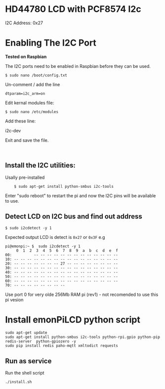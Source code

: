 # HD44780 LCD with PCF8574 I2c 

I2C Address: 0x27


# Enabling The I2C Port

**Tested on Raspbian**

The I2C ports need to be enabled in Raspbian before they can be used.

	$ sudo nano /boot/config.txt

Un-comment / add the line

	dtparam=i2c_arm=on

Edit kernal modules file:
	
 	$ sudo nano /etc/modules

Add these line:

i2c-dev

Exit and save the file.

​
## Install the I2C utilities:

Usally pre-installed

		$ sudo apt-get install python-smbus i2c-tools

Enter "sudo reboot" to restart the pi and now the I2C pins will be available to use.


## Detect LCD on I2C bus and find out address

 	$ sudo i2cdetect -y 1

Expected output LCD is detect is `0x27` or `0x3F` e.g 

```
pi@emonpi:~ $  sudo i2cdetect -y 1
     0  1  2  3  4  5  6  7  8  9  a  b  c  d  e  f
00:          -- -- -- -- -- -- -- -- -- -- -- -- -- 
10: -- -- -- -- -- -- -- -- -- -- -- -- -- -- -- -- 
20: -- -- -- -- -- -- -- 27 -- -- -- -- -- -- -- -- 
30: -- -- -- -- -- -- -- -- -- -- -- -- -- -- -- -- 
40: -- -- -- -- -- -- -- -- -- -- -- -- -- -- -- -- 
50: -- -- -- -- -- -- -- -- -- -- -- -- -- -- -- -- 
60: -- -- -- -- -- -- -- -- -- -- -- -- -- -- -- -- 
70: -- -- -- -- -- -- -- --   
```

Use port 0 for very olde 256Mb RAM pi (rev1) - not recomended to use this pi vesion

# Install emonPiLCD python script

```
sudo apt-get update
sudo apt-get install python-smbus i2c-tools python-rpi.gpio python-pip redis-server  python-gpiozero -y
sudo pip install redis paho-mqtt xmltodict requests
```

## Run as service 

Run the shell script  
```
./install.sh
```

